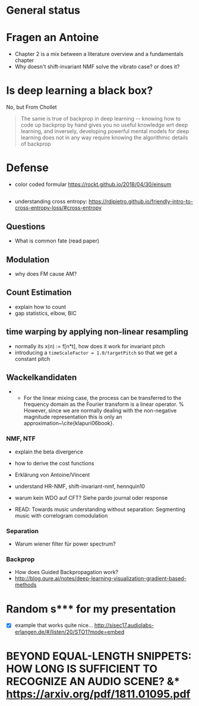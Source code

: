 # General status

# Fragen an Antoine

* Chapter 2 is a mix between a literature overview and a fundamentals chapter
* Why doesn't shift-invariant NMF solve the vibrato case? or does it?

# Is deep learning a black box?

No, but From Chollet
> The same is true of backprop in deep learning -- knowing how to code up backprop by hand gives you no useful knowledge wrt deep learning, and inversely, developing powerful mental models for deep learning does not in any way require knowing the algorithmic details of backprop

# Defense

* color coded formular https://rockt.github.io/2018/04/30/einsum

##

* understanding cross entropy: https://rdipietro.github.io/friendly-intro-to-cross-entropy-loss/#cross-entropy

## Questions

- What is common fate (read paper)

## Modulation

- why does FM cause AM?

## Count Estimation

- explain how to count
- gap statistics, elbow, BIC

## time warping by applying non-linear resampling

- normally its x(n) := f[n*t], how does it work for invariant pitch
- introducing a `timeScaleFactor = 1.0/targetPitch` so that we get a constant pitch

## Wackelkandidaten

- * For the linear mixing case, the process can be transferred to the frequency domain as the Fourier transform is a linear operator.
% However, since we are normally dealing with the non-negative magnitude representation this is only an approximation~\cite{klapuri06book}.

### NMF, NTF

- explain the beta divergence
- how to derive the cost functions
- Erklärung von Antoine/Vincent
- understand HR-NMF, shift-invariant-nmf, hennquin10
- warum kein WDO auf CFT? Siehe pardo journal oder response

- READ: Towards music understanding without separation: Segmenting music with correlogram comodulation

### Separation

- Warum wiener filter für power spectrum?

### Backprop

- How does Guided Backpropagation work?
- http://blog.qure.ai/notes/deep-learning-visualization-gradient-based-methods

# Random s*** for my presentation

* [x] example that works quite nice... http://sisec17.audiolabs-erlangen.de/#/listen/20/STO1?mode=embed

# BEYOND EQUAL-LENGTH SNIPPETS: HOW LONG IS SUFFICIENT TO RECOGNIZE AN AUDIO SCENE? &* https://arxiv.org/pdf/1811.01095.pdf
